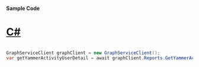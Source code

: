 #### Sample Code
# [C#](#tab/Csharp)

```C#

GraphServiceClient graphClient = new GraphServiceClient();
var getYammerActivityUserDetail = await graphClient.Reports.GetYammerActivityUserDetail().Request().GetAsync();

```
